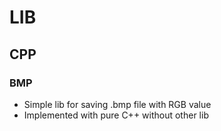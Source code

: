# LIB
## CPP
### BMP
* Simple lib for saving .bmp file with RGB value
* Implemented with pure C++ without other lib
